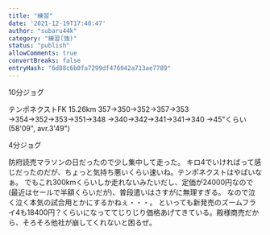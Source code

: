 ```yaml
---
title: "練習"
date: '2021-12-19T17:40:47'
author: "subaru44k"
category: "練習(強)"
status: "publish"
allowComments: true
convertBreaks: false
entryHash: "6d88c6b0fa7299df476042a713ae7789"
---
```

10分ジョグ

テンポネクストFK
15.26km
357→350→352→357→353
→354→352→353→351→348
→340→342→341→341→340
→45"くらい
(58'09", avr.3'49")

4分ジョグ

防府読売マラソンの日だったので少し集中して走った。
キロ4でいければって感じだったのだが、ちょっと気持ち悪いくらい速いね。テンポネクストはやばいなぁ。
でもこれ300kmくらいしか走れないみたいだし、定価が24000円なので(最近はセールで半額くらいだが)、普段遣いはさすがに無理すぎる。
なので泣く泣く本気の試合用とかにするかねぇ・・・。
といっても新発売のズームフライ4も18400円？くらいになっててじりじり価格あげてきている。殿様商売だから、そろそろ他社が崩してくれないと困るぜ。
